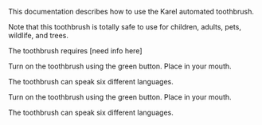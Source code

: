 This documentation describes how to use the Karel automated toothbrush.

Note that this toothbrush is totally safe to use for children,
adults, pets, wildlife, and trees.

The toothbrush requires [need info here]

Turn on the toothbrush using the green button. Place in your mouth.

The toothbrush can speak six different languages.

Turn on the toothbrush using the green button. Place in your mouth.

The toothbrush can speak six different languages.
